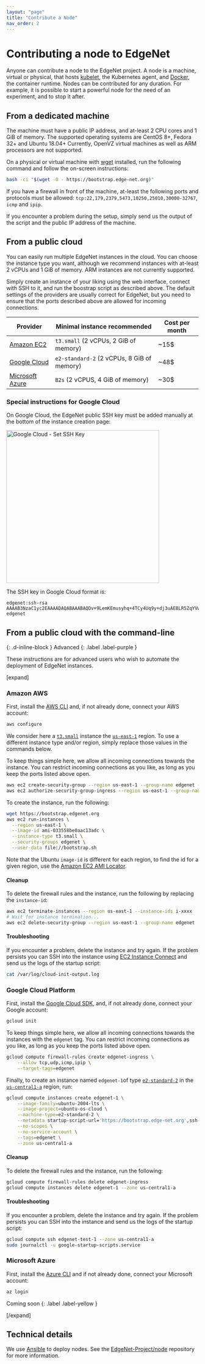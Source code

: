 ```yaml
---
layout: "page"
title: "Contribute a Node"
nav_order: 2
---
```


# Contributing a node to EdgeNet

Anyone can contribute a node to the EdgeNet project. A node is a machine, virtual or physical, that
hosts [kubelet](https://kubernetes.io/docs/reference/command-line-tools-reference/kubelet/), the Kubernetes agent,
and [Docker](https://www.docker.com/), the container runtime. Nodes can be contributed for any duration. For example, it
is possible to start a powerful node for the need of an experiment, and to stop it after.

## From a dedicated machine

The machine must have a public IP address, and at-least 2 CPU cores and 1 GiB of memory. The supported operating systems
are CentOS 8+, Fedora 32+ and Ubuntu 18.04+ Currently, OpenVZ virtual machines as well as ARM processors are not
supported.

On a physical or virtual machine with [wget](https://www.gnu.org/software/wget/) installed, run the following command
and follow the on-screen instructions:

```bash
bash -ci "$(wget -O - https://bootstrap.edge-net.org)"
```

If you have a firewall in front of the machine, at-least the following ports and protocols must be allowed:
`tcp:22,179,2379,5473,10250,25010,30000-32767`, `icmp` and `ipip`.

If you encounter a problem during the setup, simply send us the output of the script and the public IP address of the
machine.

## From a public cloud

You can easily run multiple EdgeNet instances in the cloud. You can choose the instance type you want, although we
recommend instances with at-least 2 vCPUs and 1 GiB of memory. ARM instances are not currently supported.

Simply create an instance of your liking using the web interface, connect with SSH to it, and run the boostrap script
as described above. The default settings of the providers are usually correct for EdgeNet, but you need to ensure that
the ports described above are allowed for incoming connections.

Provider | Minimal instance recommended | Cost per month
---------|------------------------------|---------------
[Amazon EC2](https://console.aws.amazon.com/ec2/v2/home) | `t3.small` (2 vCPUs, 2 GiB of memory) | ~15$
[Google Cloud](https://console.cloud.google.com/compute/instances) | `e2-standard-2` (2 vCPUs, 8 GiB of memory) | ~48$
[Microsoft Azure](https://portal.azure.com) | `B2s` (2 vCPUS, 4 GiB of memory) | ~30$

### Special instructions for Google Cloud

On Google Cloud, the EdgeNet public SSH key must be added manually at the bottom of the instance creation page:

<img alt="Google Cloud - Set SSH Key" src="{{ site.baseurl }}/assets/images/gcp-ssh-key.png" width="400px"/>

The SSH key in Google Cloud format is:
```
edgenet:ssh-rsa AAAAB3NzaC1yc2EAAAADAQABAAABAQDv+9LemKEmusyhq+4TCy4Uq9y+dj3uAEBLR5ZqYVw5fATWif15PRB+TvN2YCcBGJqbtmNokKIiUQq6i53CbzmCdBVsEFBlanDUqt4xHjnJI4vnYyjeltepC6TmFDqRq15KutS2dVF2XQ6uH3LGSHXBDlaguDSpEP5pa3DaiZqRdUpAItFXY0g4O80g3qmzj1lzkb/5briRyB4wOBgT+J4fnbSawXbAaXV49TQhjMDyDDVTRNCiUwAa1jaAkh17rK4aweVu0t+rkGv42gpIyJEvWHGxXeSqbegjFYljsKeI21s8yzAHyxHDT90053Pno4vyrfAXWWJR5JlGl1tNy3P9 edgenet
```

## From a public cloud with the command-line
{: .d-inline-block }
Advanced
{: .label .label-purple }

These instructions are for advanced users who wish to automate the deployment of EdgeNet instances.

[expand]

### Amazon AWS

First, install the [AWS CLI](https://docs.aws.amazon.com/cli/latest/userguide/install-cliv2.html)
and, if not already done, connect your AWS account:

```bash
aws configure
```

We consider here a [`t3.small`](https://aws.amazon.com/ec2/instance-types/t3/) instance
the [`us-east-1`](https://docs.aws.amazon.com/AWSEC2/latest/UserGuide/using-regions-availability-zones.html#concepts-available-regions)
region. To use a different instance type and/or region, simply replace those values in the commands below.

To keep things simple here, we allow all incoming connections towards the instance. You can restrict incoming
connections as you like, as long as you keep the ports listed above open.

```bash
aws ec2 create-security-group --region us-east-1 --group-name edgenet --description "EdgeNet"
aws ec2 authorize-security-group-ingress --region us-east-1 --group-name edgenet --cidr 0.0.0.0/0 --protocol all
```

To create the instance, run the following:

```bash
wget https://bootstrap.edgenet.org
aws ec2 run-instances \
  --region us-east-1 \
  --image-id ami-033558be0aac13adc \
  --instance-type t3.small \
  --security-groups edgenet \
  --user-data file://bootstrap.sh
```

Note that the Ubuntu `image-id` is different for each region, to find the id for a given region, use
the [Amazon EC2 AMI Locator](http://cloud-images.ubuntu.com/locator/ec2/).

#### Cleanup

To delete the firewall rules and the instance, run the following by replacing the `instance-id`:

```bash
aws ec2 terminate-instances --region us-east-1 --instance-ids i-xxxx
# Wait for instance termination...
aws ec2 delete-security-group --region us-east-1 --group-name edgenet
```

#### Troubleshooting

If you encounter a problem, delete the instance and try again. If the problem persists you can SSH into the instance
using [EC2 Instance Connect](https://docs.aws.amazon.com/AWSEC2/latest/UserGuide/ec2-instance-connect-methods.html#ec2-instance-connect-connecting-console)
and send us the logs of the startup script:

```bash
cat /var/log/cloud-init-output.log
```

### Google Cloud Platform

First, install the [Google Cloud SDK](https://cloud.google.com/sdk/docs/install), and, if not already done, connect your
Google account:

```bash
gcloud init
```

To keep things simple here, we allow all incoming connections towards the instances with the `edgenet` tag. You can
restrict incoming connections as you like, as long as you keep the ports listed above open.

```bash
gcloud compute firewall-rules create edgenet-ingress \
    --allow tcp,udp,icmp,ipip \
    --target-tags=edgenet
```

Finally, to create an instance named `edgenet-1`of
type [`e2-standard-2`](https://cloud.google.com/compute/vm-instance-pricing) in
the [`us-central1-a`](https://cloud.google.com/compute/docs/regions-zones/) region, run:

```bash
gcloud compute instances create edgenet-1 \
    --image-family=ubuntu-2004-lts \
    --image-project=ubuntu-os-cloud \
    --machine-type=e2-standard-2 \
    --metadata startup-script-url='https://bootstrap.edge-net.org',ssh-keys='edgenet:ssh-rsa AAAAB3NzaC1yc2EAAAADAQABAAABAQDv+9LemKEmusyhq+4TCy4Uq9y+dj3uAEBLR5ZqYVw5fATWif15PRB+TvN2YCcBGJqbtmNokKIiUQq6i53CbzmCdBVsEFBlanDUqt4xHjnJI4vnYyjeltepC6TmFDqRq15KutS2dVF2XQ6uH3LGSHXBDlaguDSpEP5pa3DaiZqRdUpAItFXY0g4O80g3qmzj1lzkb/5briRyB4wOBgT+J4fnbSawXbAaXV49TQhjMDyDDVTRNCiUwAa1jaAkh17rK4aweVu0t+rkGv42gpIyJEvWHGxXeSqbegjFYljsKeI21s8yzAHyxHDT90053Pno4vyrfAXWWJR5JlGl1tNy3P9 edgenet' \
    --no-scopes \
    --no-service-account \
    --tags=edgenet \
    --zone us-central1-a
```

#### Cleanup

To delete the firewall rules and the instance, run the following:

```bash
gcloud compute firewall-rules delete edgenet-ingress
gcloud compute instances delete edgenet-1 --zone us-central1-a
```

#### Troubleshooting

If you encounter a problem, delete the instance and try again. If the problem persists you can SSH into the instance and
send us the logs of the startup script:

```bash
gcloud compute ssh edgenet-test-1 --zone us-central1-a
sudo journalctl -u google-startup-scripts.service
```

### Microsoft Azure

First, install the [Azure CLI](https://docs.microsoft.com/en-us/cli/azure/install-azure-cli) and if not already done,
connect your Microsoft account:

```bash
az login
```

Coming soon
{: .label .label-yellow }

[/expand]

## Technical details

We use [Ansible](https://www.ansible.com/) to deploy nodes. See
the [EdgeNet-Project/node](https://github.com/EdgeNet-project/node/) repository for more information.
